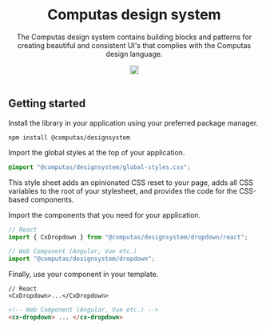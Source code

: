 <h1 align="center">Computas design system</h1>

<p align="center" style="max-width: 70ch; margin-inline: auto">The Computas design system contains building blocks and patterns for creating beautiful and consistent UI's that complies with the Computas design language.</p>

<div align="center">
  <a href="https://badge.fury.io/js/@computas%2Fdesignsystem"><img src="https://badge.fury.io/js/@computas%2Fdesignsystem.svg" alt="npm version" height="18"></a>
</div>
<br>

## Getting started

Install the library in your application using your preferred package manager.

```
npm install @computas/designsystem
```

Import the global styles at the top of your application.

```css
@import "@computas/designsystem/global-styles.css";
```

This style sheet adds an opinionated CSS reset to your page, adds all CSS variables to the root of your stylesheet, and provides the code for the CSS-based components.

Import the components that you need for your application.

```ts
// React
import { CxDropdown } from "@computas/designsystem/dropdown/react";
```

```ts
// Web Component (Angular, Vue etc.)
import "@computas/designsystem/dropdown";
```

Finally, use your component in your template.

```tsx
// React
<CxDropdown>...</CxDropdown>
```

```html
<!-- Web Component (Angular, Vue etc.) -->
<cx-dropdown> ... </cx-dropdown>
```

